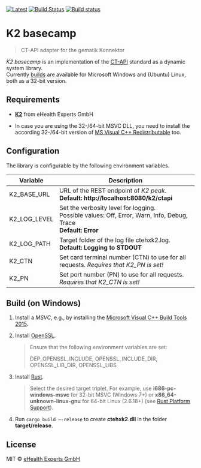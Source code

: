 [![Latest](https://img.shields.io/github/release/eHealthExperts/k2-basecamp.svg?label=latest)](https://github.com/eHealthExperts/k2-basecamp/releases/latest) [![Build Status](https://travis-ci.org/eHealthExperts/k2-basecamp.svg?branch=master)](https://travis-ci.org/eHealthExperts/k2-basecamp) [![Build status](https://ci.appveyor.com/api/projects/status/mr7hc26i3nvddi04/branch/master?svg=true)](https://ci.appveyor.com/project/ChriFo/k2-basecamp/branch/master)


# K2 basecamp

> CT-API adapter for the gematik Konnektor

*K2 basecamp* is an implementation of the [CT-API](doc/CTAPI.pdf) standard as a dynamic system library.<br/>
Currently [builds](https://github.com/eHealthExperts/k2-basecamp/releases/latest) are available for Microsoft Windows and (Ubuntu) Linux, both as a 32-bit version.


## Requirements

* [**K2**](http://k2.ehealthexperts.de/) from eHealth Experts GmbH

* In case you are using the 32-/64-bit MSVC DLL, you need to install the according 32-/64-bit version of [MS Visual C++ Redistributable](https://www.microsoft.com/de-de/download/details.aspx?id=48145) too.


## Configuration

The library is configurable by the following environment variables.

| Variable     | Description                              |
| ------------ | ---------------------------------------- |
| K2_BASE_URL  | URL of the REST endpoint of *K2 peak*.<br/>**Default: http://localhost:8080/k2/ctapi** <br/> |
| K2_LOG_LEVEL | Set the verbosity level for logging.<br/>Possible values: Off, Error, Warn, Info, Debug, Trace<br/>**Default: Error** |
| K2_LOG_PATH  | Target folder of the log file ctehxk2.log.<br/>**Default: Logging to STDOUT** |
| K2_CTN       | Set card terminal number (CTN) to use for all requests. *Requires that K2_PN is set!* |
| K2_PN        | Set port number (PN) to use for all requests. *Requires that K2_CTN is set!* |


## Build (on Windows)

1. Install a *MSVC*, e.g., by installing the [Microsoft Visual C++ Build Tools 2015](http://landinghub.visualstudio.com/visual-cpp-build-tools).

2. Install [OpenSSL](http://slproweb.com/products/Win32OpenSSL.html).

   > Ensure that the following environment variables are set: 
   >
   > DEP_OPENSSL_INCLUDE, OPENSSL_INCLUDE_DIR, OPENSSL_LIB_DIR, OPENSSL_LIBS

3. Install [Rust](https://www.rust-lang.org).

   > Select the desired target triplet. For example, use **i686-pc-windows-msvc** for 32-bit MSVC (Windows 7+) or **x86_64-unknown-linux-gnu** for 64-bit Linux (2.6.18+) (see [Rust Platform Support](https://forge.rust-lang.org/platform-support.html)).

4. Run `cargo build —-release`  to create **ctehxk2.dll** in the folder **target/release**. 


## License

MIT © [eHealth Experts GmbH](http://ehealthexperts.de)
